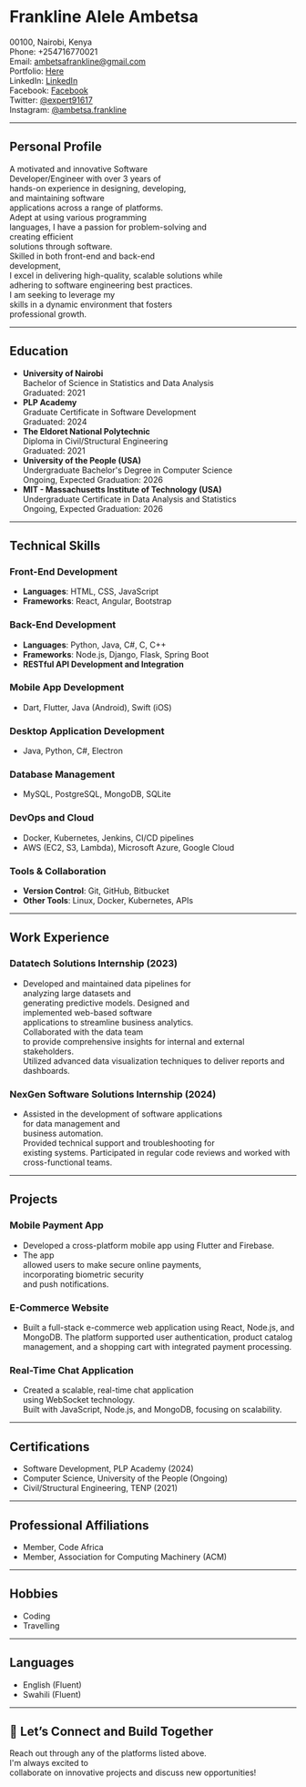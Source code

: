 # Frankline Alele Ambetsa

00100, Nairobi, Kenya  
Phone: +254716770021  
Email: <ambetsafrankline@gmail.com>  
Portfolio: [Here](https://frank2446-dotcom.github.io/my_portfolio_professional/)  
LinkedIn: [LinkedIn](https://www.linkedin.com/in/ambetsa-frankline/)  
Facebook: [Facebook](https://www.facebook.com/profile.php?id=100081601457541)  
Twitter: [@expert91617](https://twitter.com/expert91617)  
Instagram: [@ambetsa.frankline](https://www.instagram.com/ambetsa.frankline/)  

---

## Personal Profile

A motivated and innovative Software  
Developer/Engineer with over 3 years of  
hands-on experience in designing, developing,  
and maintaining software  
applications across a range of platforms.  
Adept at using various programming  
languages, I have a passion for problem-solving and  
creating efficient  
solutions through software.  
Skilled in both front-end and back-end  
development,  
I excel in delivering high-quality, scalable solutions while  
adhering to software engineering best practices.  
I am seeking to leverage my  
skills in a dynamic environment that fosters  
professional growth.

---

## Education

- **University of Nairobi**  
  Bachelor of Science in Statistics and Data Analysis  
  Graduated: 2021  
- **PLP Academy**  
  Graduate Certificate in Software Development  
  Graduated: 2024  
- **The Eldoret National Polytechnic**  
  Diploma in Civil/Structural Engineering  
  Graduated: 2021  
- **University of the People (USA)**  
  Undergraduate Bachelor's Degree in Computer Science  
  Ongoing, Expected Graduation: 2026  
- **MIT - Massachusetts Institute of Technology (USA)**  
  Undergraduate Certificate in Data Analysis and Statistics  
  Ongoing, Expected Graduation: 2026

---

## Technical Skills

### Front-End Development

- **Languages**: HTML, CSS, JavaScript  
- **Frameworks**: React, Angular, Bootstrap

### Back-End Development

- **Languages**: Python, Java, C#, C, C++  
- **Frameworks**: Node.js, Django, Flask, Spring Boot  
- **RESTful API Development and Integration**

### Mobile App Development

- Dart, Flutter, Java (Android), Swift (iOS)

### Desktop Application Development

- Java, Python, C#, Electron

### Database Management

- MySQL, PostgreSQL, MongoDB, SQLite

### DevOps and Cloud

- Docker, Kubernetes, Jenkins, CI/CD pipelines  
- AWS (EC2, S3, Lambda), Microsoft Azure, Google Cloud

### Tools & Collaboration

- **Version Control**: Git, GitHub, Bitbucket  
- **Other Tools**: Linux, Docker, Kubernetes, APIs

---

## Work Experience

### **Datatech Solutions Internship** (2023)

- Developed and maintained data pipelines for  
  analyzing large datasets and  
  generating predictive models. Designed and  
  implemented web-based software  
  applications to streamline business analytics.  
  Collaborated with the data team  
  to provide comprehensive insights for internal and external stakeholders.  
  Utilized advanced data visualization techniques to deliver reports and  
  dashboards.

### **NexGen Software Solutions Internship** (2024)

- Assisted in the development of software applications  
  for data management and  
  business automation.  
  Provided technical support and troubleshooting for  
  existing systems. Participated in regular code reviews and worked with  
  cross-functional teams.

---

## Projects

### **Mobile Payment App**

- Developed a cross-platform mobile app using Flutter and Firebase.  
- The app  
  allowed users to make secure online payments,  
  incorporating biometric security  
  and push notifications.

### **E-Commerce Website**

- Built a full-stack e-commerce web application using React, Node.js, and  
  MongoDB. The platform supported user authentication, product catalog  
  management, and a shopping cart with integrated payment processing.

### **Real-Time Chat Application**

- Created a scalable, real-time chat application  
  using WebSocket technology.  
  Built with JavaScript, Node.js, and MongoDB, focusing on scalability.

---

## Certifications

- Software Development, PLP Academy (2024)  
- Computer Science, University of the People (Ongoing)  
- Civil/Structural Engineering, TENP (2021)

---

## Professional Affiliations

- Member, Code Africa  
- Member, Association for Computing Machinery (ACM)

---

## Hobbies

- Coding  
- Travelling

---

## Languages

- English (Fluent)  
- Swahili (Fluent)

---

## 🚀 Let’s Connect and Build Together

Reach out through any of the platforms listed above.  
I'm always excited to  
collaborate on innovative projects and discuss new opportunities!
